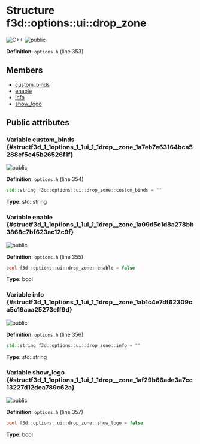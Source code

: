# Structure f3d::options::ui::drop_zone

![][C++]
![][public]

**Definition**: `options.h` (line 353)





## Members

* [custom\_binds](structf3d_1_1options_1_1ui_1_1drop__zone.md#structf3d_1_1options_1_1ui_1_1drop__zone_1a7eb7e63164bca5288cf5e45b26526f1f)
* [enable](structf3d_1_1options_1_1ui_1_1drop__zone.md#structf3d_1_1options_1_1ui_1_1drop__zone_1a09d5c1d8a278bb3868c7bf623ac12c9f)
* [info](structf3d_1_1options_1_1ui_1_1drop__zone.md#structf3d_1_1options_1_1ui_1_1drop__zone_1ab1c4e7df62309ca5c19aaa25273eff9d)
* [show\_logo](structf3d_1_1options_1_1ui_1_1drop__zone.md#structf3d_1_1options_1_1ui_1_1drop__zone_1af29b66ade3a7cc13227d12dea789c62a)

## Public attributes

### Variable custom\_binds {#structf3d_1_1options_1_1ui_1_1drop__zone_1a7eb7e63164bca5288cf5e45b26526f1f}

![][public]

**Definition**: `options.h` (line 354)


```cpp
std::string f3d::options::ui::drop_zone::custom_binds = ""
```








**Type**: std::string



### Variable enable {#structf3d_1_1options_1_1ui_1_1drop__zone_1a09d5c1d8a278bb3868c7bf623ac12c9f}

![][public]

**Definition**: `options.h` (line 355)


```cpp
bool f3d::options::ui::drop_zone::enable = false
```








**Type**: bool



### Variable info {#structf3d_1_1options_1_1ui_1_1drop__zone_1ab1c4e7df62309ca5c19aaa25273eff9d}

![][public]

**Definition**: `options.h` (line 356)


```cpp
std::string f3d::options::ui::drop_zone::info = ""
```








**Type**: std::string



### Variable show\_logo {#structf3d_1_1options_1_1ui_1_1drop__zone_1af29b66ade3a7cc13227d12dea789c62a}

![][public]

**Definition**: `options.h` (line 357)


```cpp
bool f3d::options::ui::drop_zone::show_logo = false
```








**Type**: bool



[public]: https://img.shields.io/badge/-public-brightgreen (public)
[C++]: https://img.shields.io/badge/language-C%2B%2B-blue (C++)
[const]: https://img.shields.io/badge/-const-lightblue (const)
[protected]: https://img.shields.io/badge/-protected-yellow (protected)
[static]: https://img.shields.io/badge/-static-lightgrey (static)
